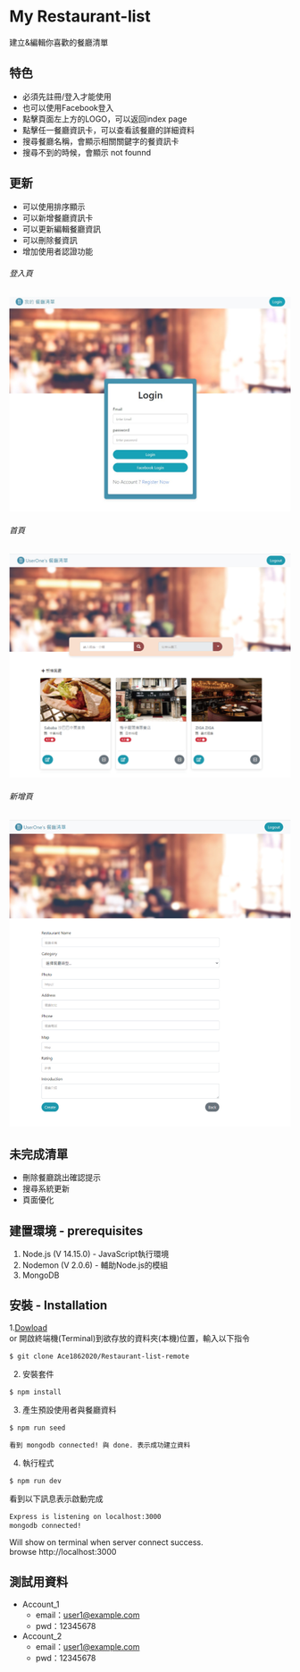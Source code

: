 # My Restaurant-list
建立&編輯你喜歡的餐廳清單
## 特色
* 必須先註冊/登入才能使用
* 也可以使用Facebook登入
* 點擊頁面左上方的LOGO，可以返回index page
* 點擊任一餐廳資訊卡，可以查看該餐廳的詳細資料
* 搜尋餐廳名稱，會顯示相關關鍵字的餐資訊卡
* 搜尋不到的時候，會顯示 not founnd
## 更新
* 可以使用排序顯示
* 可以新增餐廳資訊卡
* 可以更新編輯餐廳資訊
* 可以刪除餐資訊
* 增加使用者認證功能
###### 登入頁
![image](https://github.com/Ace1862020/Restaurant-list-remote/blob/master/public/photo/rest_auth.jpg)
###### 首頁
![image](https://github.com/Ace1862020/Restaurant-list-remote/blob/master/public/photo/rest_home_page.jpg)
###### 新增頁
![image](https://github.com/Ace1862020/Restaurant-list-remote/blob/master/public/photo/rest_create_page.jpg)

## 未完成清單
* 刪除餐廳跳出確認提示
* 搜尋系統更新
* 頁面優化

## 建置環境 - prerequisites
1. Node.js (V 14.15.0) - JavaScript執行環境
2. Nodemon (V 2.0.6) - 輔助Node.js的模組
3. MongoDB

## 安裝 - Installation
1.[Dowload](https://github.com/Ace1862020/Restaurant-list-remote/archive/master.zip)<br>
or 開啟終端機(Terminal)到欲存放的資料夾(本機)位置，輸入以下指令
```
$ git clone Ace1862020/Restaurant-list-remote
```
2. 安裝套件
```
$ npm install
```
3. 產生預設使用者與餐廳資料
```
$ npm run seed
```
```
看到 mongodb connected! 與 done. 表示成功建立資料
```
4. 執行程式
```
$ npm run dev
```
看到以下訊息表示啟動完成
```
Express is listening on localhost:3000
mongodb connected!
```
Will show on terminal when server connect success.
<br>
browse http://localhost:3000

## 測試用資料
* Account_1
  * email：user1@example.com
  * pwd：12345678
* Account_2
  * email：user1@example.com
  * pwd：12345678
